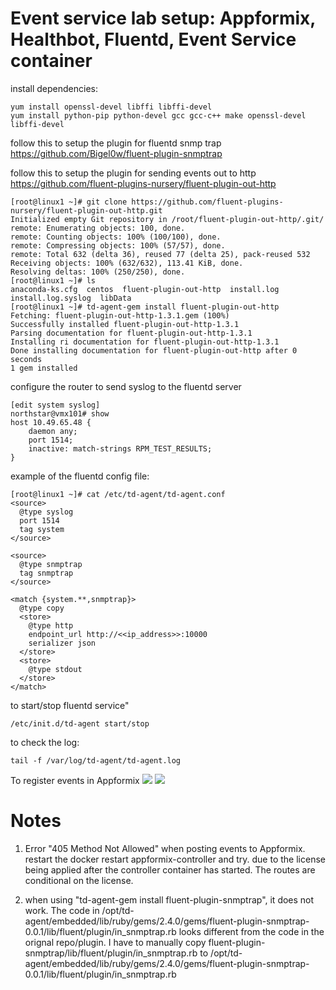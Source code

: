 # Event service lab setup: Appformix, Healthbot, Fluentd, Event Service container

install dependencies:
```
yum install openssl-devel libffi libffi-devel
yum install python-pip python-devel gcc gcc-c++ make openssl-devel libffi-devel
```   
   
follow this to setup the plugin for fluentd snmp trap
https://github.com/Bigel0w/fluent-plugin-snmptrap

follow this to setup the plugin for sending events out to http
https://github.com/fluent-plugins-nursery/fluent-plugin-out-http
```
[root@linux1 ~]# git clone https://github.com/fluent-plugins-nursery/fluent-plugin-out-http.git
Initialized empty Git repository in /root/fluent-plugin-out-http/.git/
remote: Enumerating objects: 100, done.
remote: Counting objects: 100% (100/100), done.
remote: Compressing objects: 100% (57/57), done.
remote: Total 632 (delta 36), reused 77 (delta 25), pack-reused 532
Receiving objects: 100% (632/632), 113.41 KiB, done.
Resolving deltas: 100% (250/250), done.
[root@linux1 ~]# ls
anaconda-ks.cfg  centos  fluent-plugin-out-http  install.log  install.log.syslog  libData
[root@linux1 ~]# td-agent-gem install fluent-plugin-out-http
Fetching: fluent-plugin-out-http-1.3.1.gem (100%)
Successfully installed fluent-plugin-out-http-1.3.1
Parsing documentation for fluent-plugin-out-http-1.3.1
Installing ri documentation for fluent-plugin-out-http-1.3.1
Done installing documentation for fluent-plugin-out-http after 0 seconds
1 gem installed
```

configure the router to send syslog to the fluentd server
```
[edit system syslog]
northstar@vmx101# show
host 10.49.65.48 {
    daemon any;
    port 1514;
    inactive: match-strings RPM_TEST_RESULTS;
}
```

example of the fluentd config file:
```
[root@linux1 ~]# cat /etc/td-agent/td-agent.conf
<source>
  @type syslog
  port 1514
  tag system
</source>

<source>
  @type snmptrap
  tag snmptrap
</source>

<match {system.**,snmptrap}>
  @type copy
  <store>
    @type http
    endpoint_url http://<<ip_address>>:10000
    serializer json
  </store>
  <store>
    @type stdout
  </store>
</match>
```

to start/stop fluentd service"
```
/etc/init.d/td-agent start/stop
```

to check the log:
```
tail -f /var/log/td-agent/td-agent.log
```
To register events in Appformix
![](https://github.com/wouyang628/event_service_lab_setup/blob/master/images/headers.png)
![](https://github.com/wouyang628/event_service_lab_setup/blob/master/images/event_register.png)


# Notes
1. Error "405 Method Not Allowed" when posting events to Appformix.  
restart the docker restart appformix-controller and try. due to the license being applied after the controller container has started. The routes are conditional on the license.

2. when using "td-agent-gem install fluent-plugin-snmptrap", it does not work. The code in /opt/td-agent/embedded/lib/ruby/gems/2.4.0/gems/fluent-plugin-snmptrap-0.0.1/lib/fluent/plugin/in_snmptrap.rb looks different from the code in the orignal repo/plugin.  I have to manually copy fluent-plugin-snmptrap/lib/fluent/plugin/in_snmptrap.rb to /opt/td-agent/embedded/lib/ruby/gems/2.4.0/gems/fluent-plugin-snmptrap-0.0.1/lib/fluent/plugin/in_snmptrap.rb
